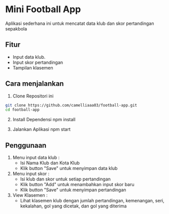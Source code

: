 # Mini Football App

Aplikasi sederhana ini untuk mencatat data klub dan skor pertandingan sepakbola

## Fitur
- Input data klub.
- Input skor pertandingan
- Tampilan klasemen

## Cara menjalankan
1. Clone Repositori ini
```bash
git clone https://github.com/camelliaaa03/football-app.git
cd football-app
```
2. Install Dependensi
npm install

3. Jalankan Aplikasi
npm start

## Penggunaan
1. Menu input data klub :
    - Isi Nama Klub dan Kota Klub
    - Klik button "Save" untuk menyimpan data klub
2. Menu input skor :
    - Isi klub dan skor untuk setiap pertandingan
    - Klik button "Add" untuk menambahkan input skor baru
    - Klik button "Save" untuk menyimpan pertandingan
3. View Klasemen :
    - Lihat klasemen klub dengan jumlah pertandingan, kemenangan, seri, kekalahan, gol yang dicetak, dan gol yang diterima

